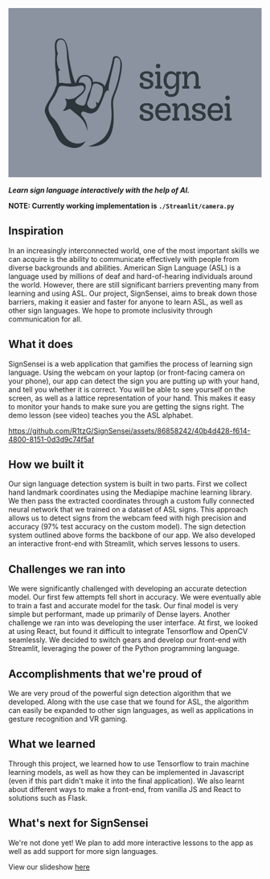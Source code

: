 ![project logo](pennapps_thumbnail.png)

**_Learn sign language interactively with the help of AI._**

**NOTE: Currently working implementation is `./Streamlit/camera.py`**

## Inspiration

In an increasingly interconnected world, one of the most important skills we can acquire is the ability to communicate effectively with people from diverse backgrounds and abilities. American Sign Language (ASL) is a language used by millions of deaf and hard-of-hearing individuals around the world. However, there are still significant barriers preventing many from learning and using ASL. Our project, SignSensei, aims to break down those barriers, making it easier and faster for anyone to learn ASL, as well as other sign languages. We hope to promote inclusivity through communication for all.

## What it does

SignSensei is a web application that gamifies the process of learning sign language. Using the webcam on your laptop (or front-facing camera on your phone), our app can detect the sign you are putting up with your hand, and tell you whether it is correct. You will be able to see yourself on the screen, as well as a lattice representation of your hand. This makes it easy to monitor your hands to make sure you are getting the signs right. The demo lesson (see video) teaches you the ASL alphabet. 

https://github.com/R1tzG/SignSensei/assets/86858242/40b4d428-f614-4800-8151-0d3d9c74f5af

## How we built it

Our sign language detection system is built in two parts. First we collect hand landmark coordinates using the Mediapipe machine learning library. We then pass the extracted coordinates through a custom fully connected neural network that we trained on a dataset of ASL signs. This approach allows us to detect signs from the webcam feed with high precision and accuracy (97% test accuracy on the custom model).
The sign detection system outlined above forms the backbone of our app. We also developed an interactive front-end with Streamlit, which serves lessons to users.

## Challenges we ran into

We were significantly challenged with developing an accurate detection model. Our first few attempts fell short in accuracy. We were eventually able to train a fast and accurate model for the task. Our final model is very simple but performant, made up primarily of Dense layers. 
Another challenge we ran into was developing the user interface. At first, we looked at using React, but found it difficult to integrate Tensorflow and OpenCV seamlessly. We decided to switch gears and develop our front-end with Streamlit, leveraging the power of the Python programming language. 

## Accomplishments that we're proud of

We are very proud of the powerful sign detection algorithm that we developed. Along with the use case that we found for ASL, the algorithm can easily be expanded to other sign languages, as well as applications in gesture recognition and VR gaming.

## What we learned

Through this project, we learned how to use Tensorflow to train machine learning models, as well as how they can be implemented in Javascript (even if this part didn't make it into the final application). We also learnt about different ways to make a front-end, from vanilla JS and React to solutions such as Flask.

## What's next for SignSensei

We're not done yet! We plan to add more interactive lessons to the app as well as add support for more sign languages. 

View our slideshow [here](https://www.canva.com/design/DAFuAQrskMQ/y0TeL7Q-odr6c6klXBmfXA/view?utm_content=DAFuAQrskMQ&utm_campaign=designshare&utm_medium=link&utm_source=publishsharelink)
